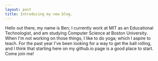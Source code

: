 ```yaml
---
layout: post
title: Introducing my new blog.	
---
```


Hello out there, my name is Ben; I currently work at MIT as an Educational Technologist, and am studying Computer Science at Boston University. When I'm not working on those things, I like to do yoga; which I aspire to teach. For the past year I've been looking for a way to get the ball rolling, and I think that starting here on my github.io page is a good place to start. Come join me!
